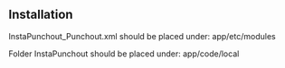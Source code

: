 ## Installation

InstaPunchout_Punchout.xml should be placed under:
app/etc/modules

Folder InstaPunchout should be placed under:
app/code/local
